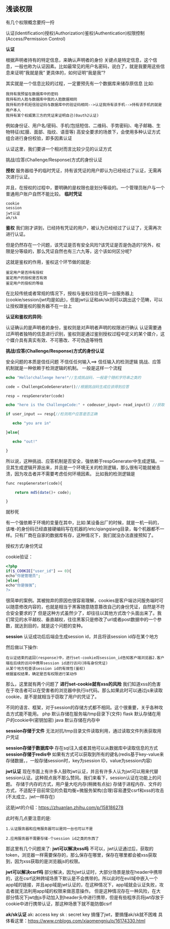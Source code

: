 ## 浅谈权限

有几个权限概念要捋一捋

认证(ldentification)授权(Authorization)鉴权(Authentication)权限控制(Access/Permission Control)

**认证**

根据声明者持有的特定信息，来确认声明者的身份
关键点是特定信息，这个信息，一般也称为认证因素。比如最常见的用户名密码，说白了，就是我要用这些信息来证明“我就是我”
更具体的，如何证明“我是我”?

其实就是一个信息比较的过程，一定要预先有一个数据库来储存原信息
比如:

```
我持有我预留在数据库中的密码
我持有的人脸与数据库中我的人脸数据相同
我持有的手机短信验证码与数据库中的验证码相同-->认证我持有该手机-->持有该手机的就是用户本人
我持有某个权威第三方的凭证来证明自己(0auth2认证)
```

例如身份证、用户名/密码、手机(包括短信、二维码、手势密码)、电子邮箱、生物特征(虹膜、面部、指纹、语音等)
高安全要求的场景下，会使用多种认证方式组合进行身份校验，即多因素认证

认证这里，我们要讲一个相对而言比较少见的认证方式

挑战/应答(Challenge/Response)方式的身份认证

**授权**
服务器给予的临时凭证，持有该凭证的用户即认为已经经过了认证，无需再次进行认证。

并且，在授权的过程中，要明确的是权限也是划分等级的。一个管理员账户与一个普通用户账户自然不能比较。
**临时凭证**

```
cookie
session
jwt认证
ak/sk
```

**鉴权**
我们刚才讲到，已经持有凭证的用户，被认为已经经过了认证了，无需再次进行认证。

但是仍然存在一个问题，该凭证是否有安全风险?该凭证是否是伪造的?另外，权限是分等级的，那么凭证自然也有三六九等，这个该如何区分呢?

这就是鉴权的作用，鉴权这个环节做的就是:

```
鉴定用户是否持有授权
鉴定用户的授权是否有效
鉴定用户的授权的等级
```

在比较传统或者常规的情况下，授权与鉴权往往在同一台服务器上(cookie/session/jwt均是如此)，但是jwt认证和ak/sk则可以跳出这个范畴，可以让授权跟鉴权的服务器不在一台上

**认证和鉴权的异同:**

认证确认的是声明者的身份，鉴权则是对声明者声明的权限进行确认
认证需要通过声明者独特的信息进行识别，鉴权则是通过鉴别授权过程中定义的某个媒介，这个媒介具有真实有效、不可篡改、不可伪造等特性

**挑战/应答(Challenge/Response)方式的身份认证**

安全问题的本质是信任问题
不信任任何输入==> 信任输入的检测逻辑
挑战、应答机制就是一种依赖于检测逻辑的机制。
一般是这样一个流程

```php
echo "Hello!challenge here!"//生成挑战码，一般是个随机字符串之类的

code = ChallengeCodeGenerater()//根据挑战码生成应该得到应答

resp = respGenerater(code)

echo "here is the ChallengeCode:" + codeuser_input= read_input() //获取用户应答

if user_input == resp{//检测用户应答是否正确

​	echo "you are in"

}else{

​	echo "out!"

}
```

所以说，这种挑战、应答机制是否安全，强依赖于respGenerater中生成逻辑。一旦其生成逻辑开源出来，并且是一个环境无关的检测逻辑，那么很有可能就被击溃，因为攻击者并不需要考虑任何环境因素。
比如我的检测逻辑是

```php
func respGenerater(code){

	return md5(date()+ code);

}
```

就秒死

有一个强依赖于环境的变量在其中，比如:某设备出厂的时候，就是一机一码的，该唯-的身份码已经直接硬编码写在机器的/etc/qiangqiang目录，每个机器都不一样。只有厂商在自家的数据库有存，这种情况下，我们就没办法直接预知了。

授权方式/身份凭证

cookie验证：

```php
<?php
if($_CO0KIE["user_id"] == 0){
echo"你是管理员";
}else{
echo"你是强强”;
?>
```

很简单的案例。其被抛弃的原因也很容易理解，cookies是客户端访问服务端时可以随意修改内容的，也就是相当于黑客随意随意篡改自己的身份凭证，自然是不符合安全要求的了
但是这种方式虽然少了，却往往以其他方式改个头面出来了。我们常见的水平越权、垂直越权，往往黑客只是修改了url或者post数据中的一个参数，就达到目的，就是这个问题的变种。

**session**
认证成功后后端会生成session id，并且将该session id存在某个地方

然后做以下操作:

```
在认证结束的返回(response)中，进行set-cookie将session_id告知客户端浏览器2.客户端在后续的访问中携带session id进行访问(持有身份凭证)
从某个地方检查该session id的有效性(鉴权)
根据鉴权结果，确定是否有权限进行某动作
```

那么，这里就有两个问题了
**进行set-cookie就有xss的风险**
我们知道xss的危害在于攻击者可以在受害者的浏览器中执行is代码。那么如果此时可以通过js来读取cookie，是不是就相当于窃取了用户的凭证了。

不同的语言、框架，对于session的存储方式都不相同。这个很重要，关乎各种攻击方式能不能用。
php
默认存储在服务端/tmp目录下(文件)
flask
默认存储在用户的cookie中(密钥加密)
java
默认存储在内存中

**session存储于文件**
无法对抗/tmp目录文件读取利用，通过读取文件列表获取用户凭证

**session存储于数据库中**
存在sql注入或者其他可以从数据库中读取信息的方式
**session存储于redis中**
如果有方式可以获取到所有的键名(redis基于key-value来存储数据，，一般存储session时，key为session lD，value为session内容)

**jwt认证**
现在市面上有许多人鼓吹jwt认证，并且有许多人认为jwt可以用来代替session认证。这种观点我不那么赞同。我们来看下，session认证在功能上的问题。
存储于内存的方式，用户量大吃内存(稍微有点扯)
存储于进程内存、文件的方式，不适配于目前常见的负载均衡+微服务架构(合理)容易遭受csrf和xss的攻击(不太成立，jwt一样存在)

这是jwt的介绍：https://zhuanlan.zhihu.com/p/158186278

此时有几点要注意的是:

```
1.认证服务器和应用服务器可以是同一台也可以不是

2.应用服务器不需要存储-个session id之类的东西了
```

那这里有几个问题来了:
**jwt可以解决xss吗**
不可以，jwt认证通过后，获取的token，浏览器一样需要保存的，那么保存在哪里，保存在哪里都会被xss获取到，因为xss获取的是浏览器js的权限。

**jwt可以解决csrf吗**
部分解决，因为jwt认证时，大部分场景是放在header中携带的，这在csrf这种跨域场景下默认是不会携带的。所以此时在evil域中嵌入一个app域的链接，并且app域是jwt认证的，在这种情况下，app域就会认证失败，攻击者就无法利用app域的权限来做恶意操作。
但是这种情况存在一种风险，在大部分情况下jwt由js手动加入到header头中进行携带，但是有些程序员将jwt存放于cookie中进行携带认证，那这种场景下就不能防御csrf

**ak/sk认证**
ak: access key
sk : secret key
搞懂了jwt，要搞懂ak/sk就不困难
具体看这里：https://www.cnblogs.com/xiaomengniu/p/16174330.html
